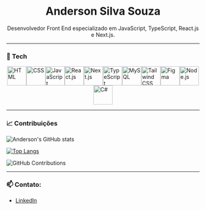 <h1 align="center">Anderson Silva Souza</h1>
<p align="center">Desenvolvedor Front End especializado em JavaScript, TypeScript, React.js e Next.js.</p>

---

### 🚀 Tech

<div style="display: flex; flex-wrap: wrap; justify-content: center;">
  
  <img src="https://cdn.jsdelivr.net/gh/devicons/devicon/icons/html5/html5-original.svg" alt="HTML" width="50" height="50" />
  <img src="https://cdn.jsdelivr.net/gh/devicons/devicon/icons/css3/css3-original.svg" alt="CSS" width="50" height="50" />
  <img src="https://cdn.jsdelivr.net/gh/devicons/devicon/icons/javascript/javascript-original.svg" alt="JavaScript" width="50" height="50" />
  <img src="https://cdn.jsdelivr.net/gh/devicons/devicon/icons/react/react-original.svg" alt="React.js" width="50" height="50" />
  <img src="https://cdn.jsdelivr.net/gh/devicons/devicon/icons/nextjs/nextjs-original.svg" alt="Next.js" width="50" height="50" />
  <img src="https://cdn.jsdelivr.net/gh/devicons/devicon/icons/typescript/typescript-original.svg" alt="TypeScript" width="50" height="50" />
  <img src="https://cdn.jsdelivr.net/gh/devicons/devicon/icons/mysql/mysql-original.svg" alt="MySQL" width="50" height="50" />
  <img src="https://cdn.jsdelivr.net/gh/devicons/devicon/icons/tailwindcss/tailwindcss-plain.svg" alt="Tailwind CSS" width="50" height="50" />
  <img src="https://cdn.jsdelivr.net/gh/devicons/devicon/icons/figma/figma-original.svg" alt="Figma" width="50" height="50" />
  <img src="https://cdn.jsdelivr.net/gh/devicons/devicon/icons/nodejs/nodejs-original.svg" alt="Node.js" width="50" height="50" />
  <img src="https://cdn.jsdelivr.net/gh/devicons/devicon/icons/csharp/csharp-original.svg" alt="C#" width="50" height="50" />
</div>

---

### 📈   Contribuições

![Anderson's GitHub stats](https://github-readme-stats.vercel.app/api?username=Anderson22-dev&show_icons=true&theme=radical)

[![Top Langs](https://github-readme-stats.vercel.app/api/top-langs/?username=Anderson22-dev&layout=compact&theme=radical)](https://github.com/Anderson22-dev/github-readme-stats)

![GitHub Contributions](https://github-readme-streak-stats.herokuapp.com/?user=Anderson22-dev&theme=radical)

---

### 📫 Contato:
- [LinkedIn](https://www.linkedin.com/in/seu-linkedin/)
